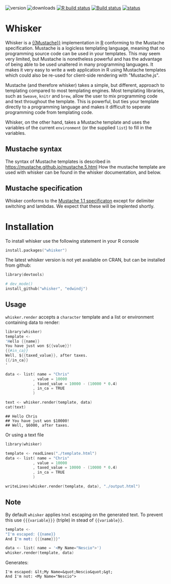 ![version](http://www.r-pkg.org/badges/version/whisker)
![downloads](http://cranlogs.r-pkg.org/badges/whisker)
[![R build status](https://github.com/edwindj/whisker/workflows/R-CMD-check/badge.svg)](https://github.com/edwindj/whisker/actions)
[![Build status](https://ci.appveyor.com/api/projects/status/p8t4sin18l54h72d?svg=true)](https://ci.appveyor.com/project/edwindj/whisker)
[![status](https://tinyverse.netlify.com/badge/whisker)](https://CRAN.R-project.org/package=whisker)


Whisker
=======

Whisker is a [{{Mustache}}](http://mustache.github.com) implementation in 
[R](http://www.r-project.org/) conforming to the Mustache specification.
Mustache is a logicless templating language, meaning that no programming source
code can be used in your templates. This may seem very limited, but Mustache is 
nonetheless powerful and has the advantage of being able to be used unaltered in 
many programming languages. It makes it very easy to write a web application in R 
using Mustache templates which could also be re-used for client-side rendering with
"Mustache.js".

Mustache (and therefore whisker) takes a simple, but different, approach to
templating compared to most templating engines. Most templating libraries, 
such as `Sweave`, `knitr` and `brew`, allow the user to mix programming code and text 
throughout the template. This is powerful, but ties your template directly
to a programming language and makes it difficult to seperate programming code from 
templating code.

Whisker, on the other hand, takes a Mustache template and uses the variables of the 
current `environment` (or the supplied `list`) to fill in the variables.

Mustache syntax
---------------

The syntax of Mustache templates is described in https://mustache.github.io/mustache.5.html 
How the mustache template are used with whisker can be found in the whisker documentation, and below.

Mustache specification
----------------------
Whisker conforms to the [Mustache 1.1 specificaton](https://github.com/mustache/spec) except for delimiter switching and
lambdas. We expect that these will be implented shortly.

Installation
============

To install whisker use the following statement in your R console

```S
install.packages("whisker")
```

The latest whisker version is not yet available on CRAN, but can be installed from github:

```S
library(devtools)

# dev_mode()
install_github("whisker", "edwindj")
```

Usage
-----

`whisker.render` accepts a `character` template and a list or environment containing data to render:


```S
library(whisker)
template <- 
'Hello {{name}}
You have just won ${{value}}!
{{#in_ca}}
Well, ${{taxed_value}}, after taxes.
{{/in_ca}}
'

data <- list( name = "Chris"
            , value = 10000
            , taxed_value = 10000 - (10000 * 0.4)
            , in_ca = TRUE
            )

text <- whisker.render(template, data)
cat(text)
```

```
## Hello Chris
## You have just won $10000!
## Well, $6000, after taxes.
```


Or using a text file


```S
library(whisker)

template <- readLines("./template.html")
data <- list( name = "Chris"
            , value = 10000
            , taxed_value = 10000 - (10000 * 0.4)
            , in_ca = TRUE
            )

writeLines(whisker.render(template, data), "./output.html")
```


Note
----

By default `whisker` applies `html` escaping on the generated text.
To prevent this use `{{{variable}}}` (triple) in stead of `{{variable}}`.


```S
template <- 
"I'm escaped: {{name}}
And I'm not: {{{name}}}"

data <- list( name = '<My Name="Nescio">')
whisker.render(template, data)
```

Generates:
```
I'm escaped: &lt;My Name=&quot;Nescio&quot;&gt;
And I'm not: <My Name="Nescio">
```

